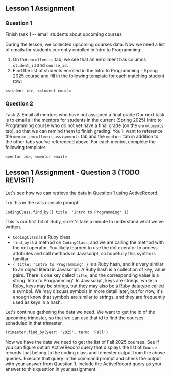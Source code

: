 ## Lesson 1 Assignment 
### Question 1
Finish task 1 -- email students about upcoming courses

During the lesson, we collected upcoming courses data. Now we need a list of emails for students currently enrolled in Intro to Programming:
1. On the `enrollments` tab, we see that an enrollment has columns `student_id` and `course_id`.
2. Find the list of students enrolled in the Intro to Programming - Spring 2025 course and fill in the following template for each matching student row:

```
<student id>, <student email>
```

### Question 2
Task 2: Email all mentors who have not assigned a final grade
Our next task is to email all the mentors for students in the current (Spring 2025) Intro to Programming course who do not yet have a final grade (on the `enrollments` tab), so that we can remind them to finish grading. You'll want to reference the `mentor_enrollment_assignments` tab and the `mentors` tab in addition to the other tabs you've referenced above. For each mentor, complete the following template:

```
<mentor id>, <mentor email>
```


## Lesson 1 Assignment - Question 3 (TODO REVISIT)
Let's see how we can retrieve the data in Question 1 using ActiveRecord.

Try this in the rails console prompt:
```
CodingClass.find_by({ title: 'Intro to Programming' })
```

This is our first bit of Ruby, so let's take a minute to understand what we've written.
- `CodingClass` is a Ruby class
- `find_by` is a method on `CodingClass`, and we are calling the method with the dot operator. You likely learned to use the dot operator to access attributes and call methods in Javascript, so hopefully this syntax is familiar.
- `{ title: 'Intro to Programming' }` is a Ruby hash, and it's very similar to an object literal in Javascript. A Ruby hash is a collection of key, value pairs. There is one key called `title`, and the corresponding value is a string 'Intro to Programming'. In Javascript, keys are strings, while in Ruby, keys may be strings, but they may also be a Ruby datatype called a symbol. We may discuss symbols in more detail later, but for now, it's enough know that symbols are similar to strings, and they are frequently used as keys in a hash.

Let's continue gathering the data we need. We want to get the id of the upcoming trimester, so that we can use that id to find the courses scheduled in that trimester.

```
Trimester.find_by(year: '2025', term: 'Fall')
```

Now we have the data we need to get the list of Fall 2025 courses. See if you can figure out an ActiveRecord query that displays the list of `Course` records that belong to the coding class and trimester output from the above queries. Execute that query in the command prompt and check the output with your answer from Question 1. Include the ActiveRecord query as your answer to this question in your assignment.


